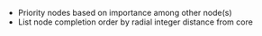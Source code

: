 - Priority nodes based on importance among other node(s)
- List node completion order by radial integer distance from core